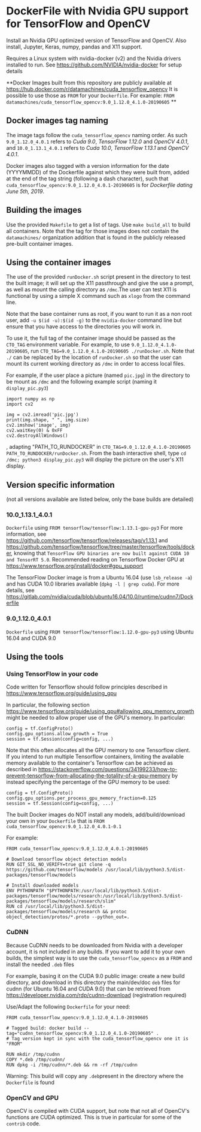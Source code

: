 # DockerFile with Nvidia GPU support for TensorFlow and OpenCV

Install an Nvidia GPU optimized version of TensorFlow and OpenCV. Also install, Jupyter, Keras, numpy, pandas and X11 support.

Requires a Linux system with nvidia-docker (v2) and the Nvidia drivers installed to run. See https://github.com/NVIDIA/nvidia-docker for setup details

**Docker Images built from this repository are publicly available at https://hub.docker.com/r/datamachines/cuda_tensorflow_opencv 
It is possible to use those as `FROM` for your `Dockerfile`.
For example: `FROM datamachines/cuda_tensorflow_opencv:9.0_1.12.0_4.1.0-20190605` **

## Docker images tag naming

The image tags follow the `cuda_tensorflow_opencv` naming order.
As such `9.0_1.12.0_4.0.1` refers to *Cuda 9.0*, *TensorFlow 1.12.0* and *OpenCV 4.0.1*, and `10.0_1.13.1_4.0.1` refers to *Cuda 10.0*, *TensorFlow 1.13.1* and *OpenCV 4.0.1*.

Docker images also tagged with a version information for the date (YYYYMMDD) of the Dockerfile against which they were built from, added at the end of the tag string (following a dash character), such that `cuda_tensorflow_opencv:9.0_1.12.0_4.0.1-20190605` is for *Dockerfile dating June 5th, 2019*.

## Building the images

Use the provided `Makefile` to get a list of tags.
Use `make build_all` to build all containers.
Note that the tag for those images does not contain the `datamachines/` organization addition that is found in the publicly released pre-built container images.

## Using the container images

The use of the provided `runDocker.sh` script  present in the directory to test the built image; it will set up the X11 passthrough and give the use a prompt, as well as mount the calling directory as `/dmc`.The user can test X11 is functional by using a simple X command such as `xlogo` from the command line.

Note that the base container runs as root, if you want to run it as a non root user, add `-u $(id -u):$(id -g)` to the `nvidia-docker` command line but ensure that you have access to the directories you will work in.

To use it, the full tag of the container image should be passed as the `CTO_TAG` environment variable. For example, to use `9.0_1.12.0_4.1.0-20190605`, run `CTO_TAG=9.0_1.12.0_4.1.0-20190605 ./runDocker.sh`. Note that `./` can be replaced by the location of `runDocker.sh` so that the user can mount its current working directory as `/dmc` in order to access local files.

For example, if the user place a picture (named `pic.jpg`) in the directory to be mount as `/dmc` and the following example script (naming it `display_pic.py3`)

    import numpy as np
    import cv2

    img = cv2.imread('pic.jpg')
    print(img.shape, " ", img.size)
    cv2.imshow('image', img)
    cv2.waitKey(0) & 0xFF
    cv2.destroyAllWindows()

, adapting "PATH_TO_RUNDOCKER" in `CTO_TAG=9.0_1.12.0_4.1.0-20190605 PATH_TO_RUNDOCKER/runDocker.sh`.
From the bash interactive shell, type `cd /dmc; python3 display_pic.py3` will display the picture on the user's X11 display.

## Version specific information

(not all versions available are listed below, only the base builds are detailed)

### 10.0_1.13.1_4.0.1

`Dockerfile`  using `FROM tensorflow/tensorflow:1.13.1-gpu-py3` 
For more information, see https://github.com/tensorflow/tensorflow/releases/tag/v1.13.1 and https://github.com/tensorflow/tensorflow/tree/master/tensorflow/tools/docker, knowing that `TensorFlow GPU binaries are now built against CUDA 10 and TensorRT 5.0`.
Recommended reading on Tensorflow Docker GPU at https://www.tensorflow.org/install/docker#gpu_support

The TensorFlow Docker image is from a Ubuntu 16.04 (use `lsb_release -a`) and has CUDA 10.0 libraries available (`dpkg -l | grep cuda`). For more details, see https://gitlab.com/nvidia/cuda/blob/ubuntu16.04/10.0/runtime/cudnn7/Dockerfile

### 9.0_1.12.0_4.0.1

`Dockerfile` using `FROM tensorflow/tensorflow:1.12.0-gpu-py3` using Ubuntu 16.04 and CUDA 9.0

## Using the tools

### Using TensorFlow in your code

Code written for Tensorflow should follow principles described in https://www.tensorflow.org/guide/using_gpu

In particular, the following section https://www.tensorflow.org/guide/using_gpu#allowing_gpu_memory_growth might be needed to allow proper use of the GPU's memory. In particular:
   
    config = tf.ConfigProto()
    config.gpu_options.allow_growth = True
    session = tf.Session(config=config, ...)

Note that this often allocates all the GPU memory to one Tensorflow client. If you intend to run multiple Tensorflow containers, limiting the available memory available to the container's Tensorflow can be achieved as described in https://stackoverflow.com/questions/34199233/how-to-prevent-tensorflow-from-allocating-the-totality-of-a-gpu-memory by instead specifying the percentage of the GPU memory to be used:

    config = tf.ConfigProto()
    config.gpu_options.per_process_gpu_memory_fraction=0.125
    session = tf.Session(config=config, ...)

The built Docker images do NOT install any models, add/build/download your own in your `Dockerfile` that is `FROM cuda_tensorflow_opencv:9.0_1.12.0_4.0.1-0.1`

For example:

    FROM cuda_tensorflow_opencv:9.0_1.12.0_4.0.1-20190605
    
    # Download tensorflow object detection models
    RUN GIT_SSL_NO_VERIFY=true git clone -q https://github.com/tensorflow/models /usr/local/lib/python3.5/dist-packages/tensorflow/models

    # Install downloaded models
    ENV PYTHONPATH "$PYTHONPATH:/usr/local/lib/python3.5/dist-packages/tensorflow/models/research:/usr/local/lib/python3.5/dist-packages/tensorflow/models/research/slim"
    RUN cd /usr/local/lib/python3.5/dist-packages/tensorflow/models/research && protoc object_detection/protos/*.proto --python_out=.

### CuDNN 

Because CuDNN needs to be downloaded from Nvidia with a developer account, it is not included in any builds. If you want to add it to your own builds, the simplest way is to use the `cuda_tensorflow_opencv` as a `FROM` and install the needed `.deb` files

For example, basing it on the CUDA 9.0 public image: create a new build directory, and download in this directory the main/dev/doc `deb` files for cudnn (for Ubuntu 16.04 and CUDA 9.0) that can be retrieved from https://developer.nvidia.com/rdp/cudnn-download (registration required)

Use/Adapt the following `Dockerfile` for your need:

	FROM cuda_tensorflow_opencv:9.0_1.12.0_4.1.0-20190605
	
	# Tagged build: docker build --tag="cudnn_tensorflow_opencv:9.0_1.12.0_4.1.0-20190605" .
	# Tag version kept in sync with the cuda_tensorflow_opencv one it is "FROM"
	
	RUN mkdir /tmp/cudnn
	COPY *.deb /tmp/cudnn/
	RUN dpkg -i /tmp/cudnn/*.deb && rm -rf /tmp/cudnn 
	
Warning: This build will copy any `.deb`present in the directory where the `Dockerfile` is found

### OpenCV and GPU

OpenCV is compiled with CUDA support, but note that not all of OpenCV's functions are CUDA optimized. This is true in particular for some of the `contrib` code.